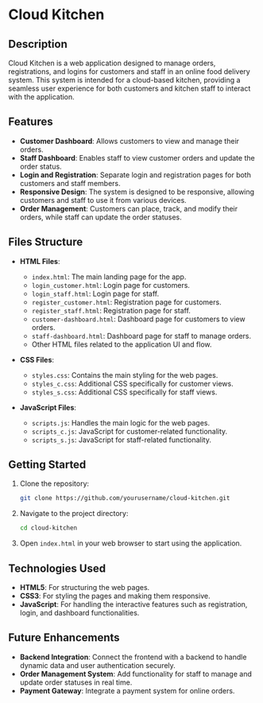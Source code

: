 # Cloud Kitchen

## Description

Cloud Kitchen is a web application designed to manage orders, registrations, and logins for customers and staff in an online food delivery system. This system is intended for a cloud-based kitchen, providing a seamless user experience for both customers and kitchen staff to interact with the application.

## Features

- **Customer Dashboard**: Allows customers to view and manage their orders.
- **Staff Dashboard**: Enables staff to view customer orders and update the order status.
- **Login and Registration**: Separate login and registration pages for both customers and staff members.
- **Responsive Design**: The system is designed to be responsive, allowing customers and staff to use it from various devices.
- **Order Management**: Customers can place, track, and modify their orders, while staff can update the order statuses.

## Files Structure

- **HTML Files**:
    - `index.html`: The main landing page for the app.
    - `login_customer.html`: Login page for customers.
    - `login_staff.html`: Login page for staff.
    - `register_customer.html`: Registration page for customers.
    - `register_staff.html`: Registration page for staff.
    - `customer-dashboard.html`: Dashboard page for customers to view orders.
    - `staff-dashboard.html`: Dashboard page for staff to manage orders.
    - Other HTML files related to the application UI and flow.

- **CSS Files**:
    - `styles.css`: Contains the main styling for the web pages.
    - `styles_c.css`: Additional CSS specifically for customer views.
    - `styles_s.css`: Additional CSS specifically for staff views.

- **JavaScript Files**:
    - `scripts.js`: Handles the main logic for the web pages.
    - `scripts_c.js`: JavaScript for customer-related functionality.
    - `scripts_s.js`: JavaScript for staff-related functionality.

## Getting Started

1. Clone the repository:
    ```bash
    git clone https://github.com/yourusername/cloud-kitchen.git
    ```

2. Navigate to the project directory:
    ```bash
    cd cloud-kitchen
    ```

3. Open `index.html` in your web browser to start using the application.

## Technologies Used

- **HTML5**: For structuring the web pages.
- **CSS3**: For styling the pages and making them responsive.
- **JavaScript**: For handling the interactive features such as registration, login, and dashboard functionalities.

## Future Enhancements

- **Backend Integration**: Connect the frontend with a backend to handle dynamic data and user authentication securely.
- **Order Management System**: Add functionality for staff to manage and update order statuses in real time.
- **Payment Gateway**: Integrate a payment system for online orders.
